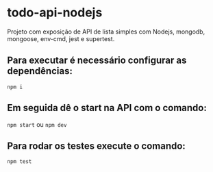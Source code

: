 # todo-api-nodejs
Projeto com exposição de API de lista simples com Nodejs, mongodb, mongoose, env-cmd, jest e supertest.

## Para executar é necessário configurar as dependências:
`npm i`

## Em seguida dê o start na API com o comando:
`npm start` ou `npm dev`

## Para rodar os testes execute o comando:
`npm test`